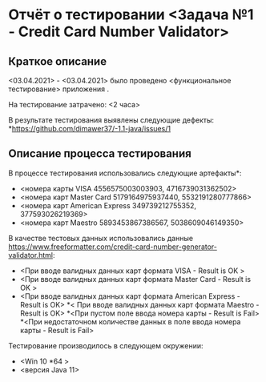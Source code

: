# Отчёт о тестировании <Задача №1 - Credit Card Number Validator>

## Краткое описание

<03.04.2021> - <03.04.2021> было проведено <функциональное тестирование> приложения <Credit Card Number Validator>.

На тестирование затрачено: <2 часа>

В результате тестирования выявлены следующие дефекты:
*<https://github.com/dimawer37/-1.1-java/issues/1>

## Описание процесса тестирования

В процессе тестирования использовались следующие артефакты*:
* <номера карты VISA 4556575003003903, 4716739031362502>
* <номера карт Master Card 5179164975937440, 5532191280777866>
* <номера карт American Express 349739212755352, 377593026219369>
* <номера карт Maestro 5893453867386567, 5038609046149350>

В качестве тестовых данных использовались данные <https://www.freeformatter.com/credit-card-number-generator-validator.html>:
* <При вводе валидных данных карт формата VISA - Result is OK >
* <При вводе валидных данных карт формата Master Card - Result is OK >
* <При вводе валидных данных карт формата American Express - Result is OK>
*< При вводе валидных данных карт формата Maestro - Result is OK>
  *<При пустом поле ввода номера карты - Result is Fail>
  *<При недостаточном количестве данных в поле ввода номера карты - Result is Fail>
  
Тестирование производилось в следующем окружении:
* <Win 10 *64 >
* <версия Java 11>
